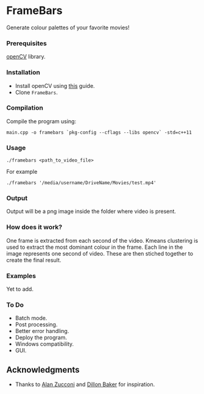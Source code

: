 # FrameBars

Generate colour palettes of your favorite movies!


### Prerequisites

[openCV](https://opencv.org/) library.



### Installation

* Install openCV using [this](https://docs.opencv.org/master/d7/d9f/tutorial_linux_install.html) guide.
* Clone `FrameBars`.



### Compilation

Compile the program using:

```
main.cpp -o framebars `pkg-config --cflags --libs opencv` -std=c++11
```



### Usage

```
./framebars <path_to_video_file>
```

For example

```
./framebars '/media/username/DriveName/Movies/test.mp4'
```


### Output

Output will be a png image inside the folder where video is present.



### How does it work?

One frame is extracted from each second of the video. Kmeans clustering is used to extract the most dominant colour
in the frame. Each line in the image represents one second of video. These are then stiched together to create the final result.


### Examples

Yet to add.


### To Do

* Batch mode.
* Post processing.
* Better error handling.
* Deploy the program.
* Windows compatibility.
* GUI.


## Acknowledgments

* Thanks to [Alan Zucconi](https://www.alanzucconi.com/2015/05/24/how-to-find-the-main-colours-in-an-image/) and [Dillon Baker](http://dillonbaker.com/#/spectrum/) for inspiration.
